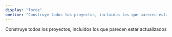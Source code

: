 ```yaml
---
display: "force"
oneline: "Construye todos los proyectos, incluidos los que parecen estar actualizados."
---
```


Construye todos los proyectos, incluidos los que parecen estar actualizados
